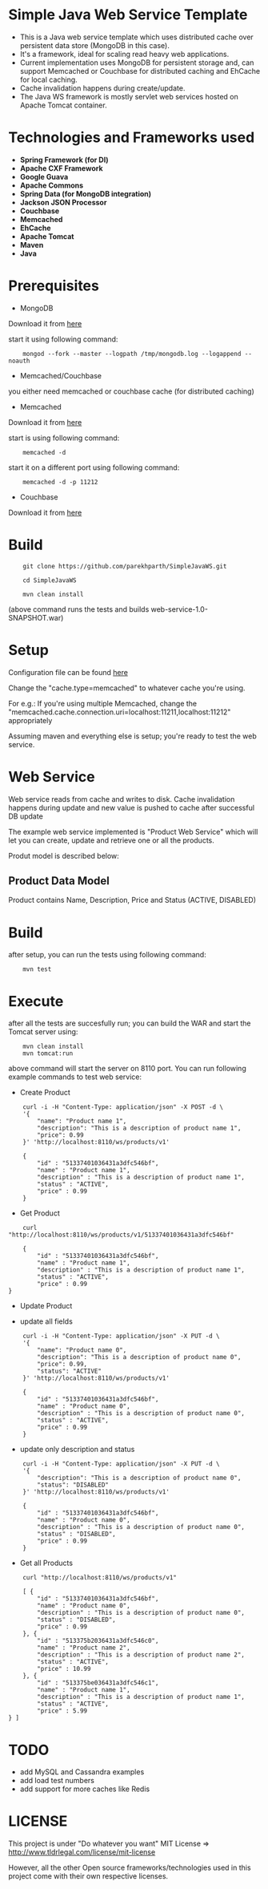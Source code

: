 # Simple Java Web Service Template
* This is a Java web service template which uses distributed cache over persistent data store (MongoDB in this case).
* It's a framework, ideal for scaling read heavy web applications.
* Current implementation uses MongoDB for persistent storage and, can support Memcached or Couchbase for distributed caching and EhCache for local caching.
* Cache invalidation happens during create/update.
* The Java WS framework is mostly servlet web services hosted on Apache Tomcat container.


# Technologies and Frameworks used
* __Spring Framework (for DI)__
* __Apache CXF Framework__
* __Google Guava__
* __Apache Commons__
* __Spring Data (for MongoDB integration)__
* __Jackson JSON Processor__
* __Couchbase__
* __Memcached__
* __EhCache__
* __Apache Tomcat__
* __Maven__
* __Java__


# Prerequisites
* MongoDB

Download it from <a href='http://www.mongodb.org/downloads'>here</a>

start it using following command:

		mongod --fork --master --logpath /tmp/mongodb.log --logappend --noauth


* Memcached/Couchbase

you either need memcached or couchbase cache (for distributed caching)

- Memcached

Download it from <a href='http://memcached.org/'>here</a>

start is using following command:

		memcached -d
		
start it on a different port using following command:

		memcached -d -p 11212


- Couchbase

Download it from <a href='http://www.couchbase.com/download'>here</a>


# Build
		git clone https://github.com/parekhparth/SimpleJavaWS.git

		cd SimpleJavaWS

		mvn clean install
(above command runs the tests and builds web-service-1.0-SNAPSHOT.war)


# Setup

Configuration file can be found <a href='https://github.com/parekhparth/SimpleJavaWS/blob/master/service/src/main/resources/META-INF/configuration.properties'>here</a>

Change the "cache.type=memcached" to whatever cache you're using.

For e.g.: If you're using multiple Memcached, change the "memcached.cache.connection.uri=localhost:11211,localhost:11212" appropriately

Assuming maven and everything else is setup; you're ready to test the web service.


# Web Service

Web service reads from cache and writes to disk. Cache invalidation happens during update and new value is pushed to cache after successful DB update

The example web service implemented is "Product Web Service" which will let you can create, update and retrieve one or all the products.

Produt model is described below:


## Product Data Model
Product contains Name, Description, Price and Status (ACTIVE, DISABLED)


# Build
after setup, you can run the tests using following command:

		mvn test

# Execute
after all the tests are succesfully run; you can build the WAR and start the Tomcat server using:

		mvn clean install
		mvn tomcat:run

above command will start the server on 8110 port. You can run following example commands to test web service:

* Create Product

```
	curl -i -H "Content-Type: application/json" -X POST -d \
	'{
		"name": "Product name 1",
		"description": "This is a description of product name 1",
		"price": 0.99
	}' 'http://localhost:8110/ws/products/v1'
```

```
	{
		"id" : "51337401036431a3dfc546bf",
		"name" : "Product name 1",
		"description" : "This is a description of product name 1",
		"status" : "ACTIVE",
		"price" : 0.99
	}
```

* Get Product

```
	curl "http://localhost:8110/ws/products/v1/51337401036431a3dfc546bf"
```

```
	{
		"id" : "51337401036431a3dfc546bf",
		"name" : "Product name 1",
		"description" : "This is a description of product name 1",
		"status" : "ACTIVE",
		"price" : 0.99
}
```

* Update Product

- update all fields

```
	curl -i -H "Content-Type: application/json" -X PUT -d \
	'{
		"name": "Product name 0",
		"description": "This is a description of product name 0",
		"price": 0.99,
		"status": "ACTIVE"
	}' 'http://localhost:8110/ws/products/v1'
```
```
	{
		"id" : "51337401036431a3dfc546bf",
		"name" : "Product name 0",
		"description" : "This is a description of product name 0",
		"status" : "ACTIVE",
		"price" : 0.99
	}
```
- update only description and status

```
	curl -i -H "Content-Type: application/json" -X PUT -d \
	'{
		"description": "This is a description of product name 0",
		"status": "DISABLED"
	}' 'http://localhost:8110/ws/products/v1'
```
```
	{
		"id" : "51337401036431a3dfc546bf",
		"name" : "Product name 0",
		"description" : "This is a description of product name 0",
		"status" : "DISABLED",
		"price" : 0.99
	}
```

* Get all Products

```
	curl "http://localhost:8110/ws/products/v1"
```

```
	[ {
		"id" : "51337401036431a3dfc546bf",
		"name" : "Product name 0",
		"description" : "This is a description of product name 0",
		"status" : "DISABLED",
		"price" : 0.99
	}, {
		"id" : "513375b2036431a3dfc546c0",
		"name" : "Product name 2",
		"description" : "This is a description of product name 2",
		"status" : "ACTIVE",
		"price" : 10.99
	}, {
		"id" : "513375be036431a3dfc546c1",
		"name" : "Product name 1",
		"description" : "This is a description of product name 1",
		"status" : "ACTIVE",
		"price" : 5.99
} ]
```

# TODO
* add MySQL and Cassandra examples
* add load test numbers
* add support for more caches like Redis


# LICENSE

This project is under "Do whatever you want" MIT License => http://www.tldrlegal.com/license/mit-license

However, all the other Open source frameworks/technologies used in this project come with their own respective licenses.
